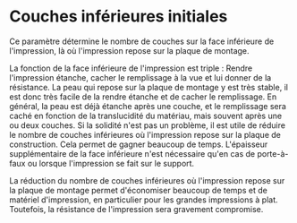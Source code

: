 Couches inférieures initiales
===

Ce paramètre détermine le nombre de couches sur la face inférieure de l'impression, là où l'impression repose sur la plaque de montage.

La fonction de la face inférieure de l'impression est triple : Rendre l'impression étanche, cacher le remplissage à la vue et lui donner de la résistance. La peau qui repose sur la plaque de montage y est très stable, il est donc très facile de la rendre étanche et de cacher le remplissage. En général, la peau est déjà étanche après une couche, et le remplissage sera caché en fonction de la translucidité du matériau, mais souvent après une ou deux couches. Si la solidité n'est pas un problème, il est utile de réduire le nombre de couches inférieures où l'impression repose sur la plaque de construction. Cela permet de gagner beaucoup de temps. L'épaisseur supplémentaire de la face inférieure n'est nécessaire qu'en cas de porte-à-faux ou lorsque l'impression se fait sur le support.

La réduction du nombre de couches inférieures où l'impression repose sur la plaque de montage permet d'économiser beaucoup de temps et de matériel d'impression, en particulier pour les grandes impressions à plat. Toutefois, la résistance de l'impression sera gravement compromise.
